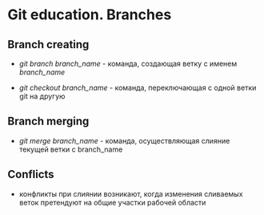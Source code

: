 # Git education. Branches

## Branch creating

* *git branch branch_name* - команда, создающая ветку с именем *branch_name*

* *git checkout branch_name* - команда, переключающая с одной ветки git на другую

## Branch merging

* *git merge branch_name* - команда, осуществляющая слияние текущей ветки с branch_name

## Conflicts

* конфликты при слиянии возникают, когда изменения сливаемых веток претендуют на общие участки рабочей области
